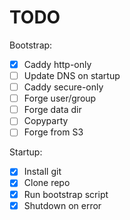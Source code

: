 # TODO

Bootstrap:

- [x] Caddy http-only
- [ ] Update DNS on startup
- [ ] Caddy secure-only
- [ ] Forge user/group
- [ ] Forge data dir
- [ ] Copyparty
- [ ] Forge from S3

Startup:
- [x] Install git
- [x] Clone repo
- [x] Run bootstrap script
- [x] Shutdown on error
